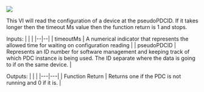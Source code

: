 ﻿
![](https://lh6.googleusercontent.com/lsmiBT2F9lydnNWra5ZjZd8189Las_ekgLKb417z4ActSaLilL9mMCqkwy5aBMjv6QUqMsTDgfN9C6LnBqPQuNVQ0MEO3xjihvOQQXGO0IpVV_1pkaA9hxjmx_cTa3OHhHRIvFGw)

This VI will read the configuration of a device at the pseudoPDCID. If it takes longer then the timeout Ms value then the function return is 1 and stops.

Inputs:
|  |  |
|--|--|
| timeoutMs | A numerical indicator that represents the allowed time for waiting on configuration reading |
| pseudoPDCID | Represents an ID number for software management and keeping track of which PDC instance is being used.  The ID separate where the data is going to if on the same device. |

Outputs:
| | |
|---|---|
| Function Return | Returns one if the PDC is not running and 0 if it is. |

